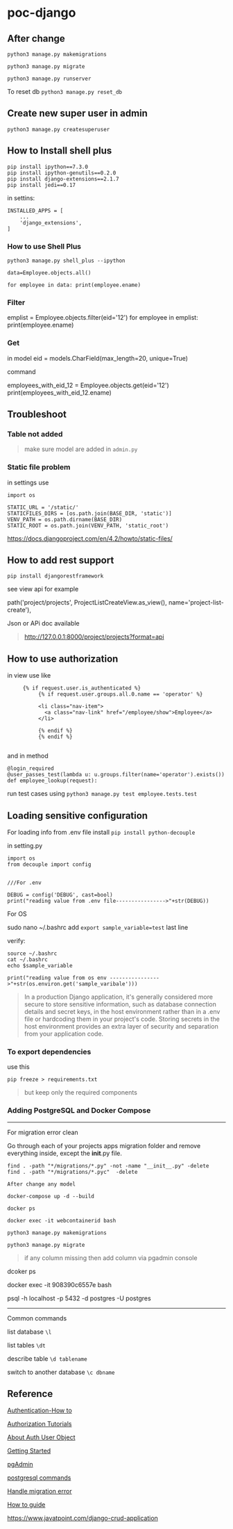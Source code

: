 # poc-django



## After change

`python3 manage.py makemigrations`

`python3 manage.py migrate`

`python3 manage.py runserver`

To reset db `python3 manage.py reset_db`

## Create new super user in admin

`python3 manage.py createsuperuser`

## How to Install shell plus

```
pip install ipython==7.3.0
pip install ipython-genutils==0.2.0
pip install django-extensions==2.1.7
pip install jedi==0.17

```

in settins:

```
INSTALLED_APPS = [
    ...
    'django_extensions',
]

```

### How to use Shell Plus


`python3 manage.py shell_plus --ipython`

`data=Employee.objects.all()`

`for employee in data: print(employee.ename)`

### Filter

emplist = Employee.objects.filter(eid='12')
for employee in emplist:    print(employee.ename)

### Get
in model
eid = models.CharField(max_length=20, unique=True)

command

employees_with_eid_12 = Employee.objects.get(eid='12')
print(employees_with_eid_12.ename)


## Troubleshoot

### Table not added 

> make sure model are added in `admin.py`

### Static file problem

in settings use 

```
import os

STATIC_URL = '/static/'
STATICFILES_DIRS = [os.path.join(BASE_DIR, 'static')]
VENV_PATH = os.path.dirname(BASE_DIR)
STATIC_ROOT = os.path.join(VENV_PATH, 'static_root')

```
https://docs.djangoproject.com/en/4.2/howto/static-files/


## How to add rest support 

`pip install djangorestframework`

see view api for example


path('project/projects', ProjectListCreateView.as_view(), name='project-list-create'),


 Json or APi doc available 

> http://127.0.0.1:8000/project/projects?format=api


## How to use authorization

in view use like 

```
     {% if request.user.is_authenticated %}
          {% if request.user.groups.all.0.name == 'operator' %} 

          <li class="nav-item">
            <a class="nav-link" href="/employee/show">Employee</a>
          </li>
 
          {% endif %} 
          {% endif %}  


```

and in method 

```
@login_required
@user_passes_test(lambda u: u.groups.filter(name='operator').exists())
def employee_lookup(request):

```

run  test cases using  `python3 manage.py test employee.tests.test`

## Loading sensitive configuration 

For loading info from .env file install `pip install python-decouple`

in setting.py

```
import os
from decouple import config


///For .env

DEBUG = config('DEBUG', cast=bool)
print("reading value from .env file---------------->"+str(DEBUG))

```

For OS

sudo nano ~/.bashrc add `export sample_variable=test` last line

verify:

```
source ~/.bashrc
cat ~/.bashrc
echo $sample_variable
```

`print("reading value from os env ---------------->"+str(os.environ.get('sample_varibale')))`


> In a production Django application, it's generally considered more secure to store sensitive information, such as database connection details and secret keys, in the host environment rather than in a .env file or hardcoding them in your project's code. Storing secrets in the host environment provides an extra layer of security and separation from your application code.


### To export dependencies

use this

`pip freeze > requirements.txt`

> but keep only the required components

### Adding PostgreSQL and Docker Compose 




---
For migration error clean

Go through each of your projects apps migration folder and remove everything inside, except the __init__.py file.

```
find . -path "*/migrations/*.py" -not -name "__init__.py" -delete
find . -path "*/migrations/*.pyc"  -delete

After change any model

docker-compose up -d --build

docker ps

docker exec -it webcontainerid bash

python3 manage.py makemigrations

python3 manage.py migrate

```

> if any column missing then add column via pgadmin console 


dcoker ps


docker exec -it 908390c6557e bash


psql -h localhost -p 5432 -d postgres -U postgres


--- 
Common commands


list database `\l`

list tables `\dt`

describe table `\d tablename`

switch to another database  `\c dbname` 



## Reference  

[Authentication-How to ](https://learndjango.com/tutorials/django-login-and-logout-tutorial)

[Authorization Tutorials](https://vegibit.com/understanding-djangos-authentication-and-authorization-system/)

[About Auth User Object](https://docs.djangoproject.com/en/4.2/ref/contrib/auth/)

[Getting Started](https://www.djangoproject.com/start/)

[pgAdmin](https://www.tutorialsteacher.com/postgresql/connect-to-postgresql-database)

[postgresql commands](https://hasura.io/blog/top-psql-commands-and-flags-you-need-to-know-postgresql/)

[Handle migration error](https://simpleisbetterthancomplex.com/tutorial/2016/07/26/how-to-reset-migrations.html)


[How to guide](https://docs.djangoproject.com/en/4.2/howto/)

https://www.javatpoint.com/django-crud-application

